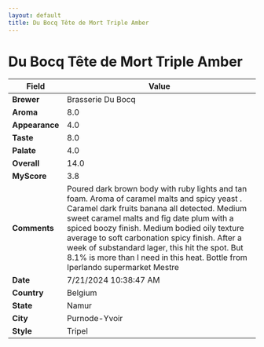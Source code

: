 ```yaml
---
layout: default
title: Du Bocq Tête de Mort Triple Amber
---
```


# Du Bocq Tête de Mort Triple Amber

| Field         | Value                                                                                                   |
|---------------|---------------------------------------------------------------------------------------------------------|
| **Brewer**    | Brasserie Du Bocq                                                                                        |
| **Aroma**     | 8.0                                                                                         |
| **Appearance**| 4.0                                                                                    |
| **Taste**     | 8.0                                                                                         |
| **Palate**    | 4.0                                                                                        |
| **Overall**   | 14.0                                                                                       |
| **MyScore**   | 3.8                                                                                       |
| **Comments**  | Poured dark brown body with ruby lights and tan foam. Aroma of caramel malts and spicy yeast . Caramel dark fruits banana all detected. Medium sweet caramel malts and fig date plum with a spiced boozy finish.  Medium bodied oily texture average to soft carbonation spicy finish.  After a week of substandard lager, this hit the spot. But 8.1% is more than I need in this heat. Bottle from Iperlando supermarket Mestre                                                                                      |
| **Date**      | 7/21/2024 10:38:47 AM                                                                                          |
| **Country**   | Belgium                                                                                       |
| **State**     | Namur                                                                                         |
| **City**      | Purnode-Yvoir                                                                                          |
| **Style**     | Tripel                                                                                         |

